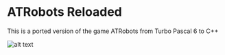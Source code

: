 # ATRobots Reloaded

This is a ported version of the game ATRobots from Turbo Pascal 6 to C++

![alt text](https://i.imgur.com/HFCZSrR.png)
